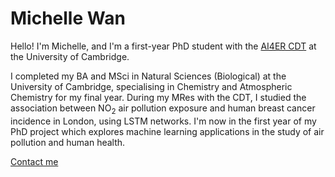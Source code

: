 # Michelle Wan
Hello! I'm Michelle, and I'm a first-year PhD student with the [AI4ER CDT](https://ai4er-cdt.esc.cam.ac.uk) at the University of Cambridge.

I completed my BA and MSci in Natural Sciences (Biological) at the University of Cambridge, specialising in Chemistry and Atmospheric Chemistry for my final year. During my MRes with the CDT, I studied the association between NO$_2$ air pollution exposure and human breast cancer incidence in London, using LSTM networks. I'm now in the first year of my PhD project which explores machine learning applications in the study of air pollution and human health.

[Contact me](https://michellewl.github.io/about/contact-me.html)
